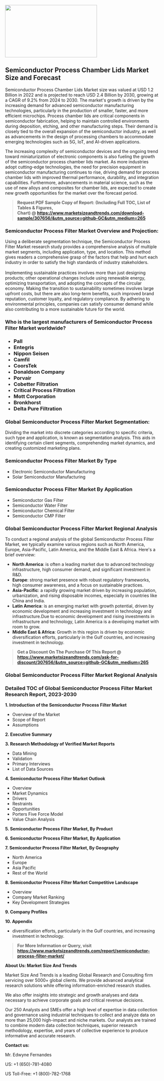 <p><img class="alignnone size-medium wp-image-20088" src="https://ffe5etoiles.com/wp-content/uploads/2024/12/MST1-300x171.png" alt="" width="300" height="171" /></p><h2>Semiconductor Process Chamber Lids Market Size and Forecast</h2><p>Semiconductor Process Chamber Lids Market size was valued at USD 1.2 Billion in 2022 and is projected to reach USD 2.4 Billion by 2030, growing at a CAGR of 9.2% from 2024 to 2030. The market's growth is driven by the increasing demand for advanced semiconductor manufacturing technologies, particularly in the production of smaller, faster, and more efficient microchips. Process chamber lids are critical components in semiconductor fabrication, helping to maintain controlled environments during deposition, etching, and other manufacturing steps. Their demand is closely tied to the overall expansion of the semiconductor industry, as well as advancements in the design of processing chambers to accommodate emerging technologies such as 5G, IoT, and AI-driven applications.</p><p>The increasing complexity of semiconductor devices and the ongoing trend toward miniaturization of electronic components is also fueling the growth of the semiconductor process chamber lids market. As more industries adopt cutting-edge technologies, the need for precision equipment in semiconductor manufacturing continues to rise, driving demand for process chamber lids with improved thermal performance, durability, and integration capabilities. Furthermore, advancements in material science, such as the use of new alloys and composites for chamber lids, are expected to create new growth opportunities for the market over the forecast period.</p></p><blockquote id="" class=""><strong>Request PDF Sample Copy of Report: (Including Full TOC, List of Tables &amp; Figures, Chart)&nbsp;@&nbsp;<strong><a href="https://www.marketsizeandtrends.com/download-sample/307656/&utm_source=github-GC&utm_medium=265" target="_blank">https://www.marketsizeandtrends.com/download-sample/307656/&utm_source=github-GC&utm_medium=265</a></strong></strong></blockquote><h3 id="" class="">Semiconductor Process Filter Market&nbsp;Overview and Projection:</h3><p id="" class="">Using a deliberate segmentation technique, the Semiconductor Process Filter Market research study provides a comprehensive analysis of multiple market segments, including application, type, and location. This method gives readers a comprehensive grasp of the factors that help and hurt each industry in order to satisfy the high standards of industry stakeholders. <br /> <br />Implementing sustainable practices involves more than just designing products; other operational changes include using renewable energy, optimizing transportation, and adopting the concepts of the circular economy. Making the transition to sustainability sometimes involves large upfront costs, but there are also long-term benefits, such improved brand reputation, customer loyalty, and regulatory compliance. By adhering to environmental principles, companies can satisfy consumer demand while also contributing to a more sustainable future for the world.</p><h3 id="" class="">Who is the largest manufacturers of&nbsp;Semiconductor Process Filter Market worldwide?</h3><h3 class=""><p><ul><li>Pall </li><li> Entegris </li><li> Nippon Seisen </li><li> Camfil </li><li> CoorsTek </li><li> Donaldson Company </li><li> Porvair </li><li> Cobetter Filtration </li><li> Critical Process Filtration </li><li> Mott Corporation </li><li> Bronkhorst </li><li> Delta Pure Filtration</li></ul></p></h3><h3 id="" class="">Global&nbsp;Semiconductor Process Filter Market Segmentation:</h3><p id="" class="">Dividing the market into discrete categories according to specific criteria, such type and application, is known as segmentation analysis. This aids in identifying certain client segments, comprehending market dynamics, and creating customized marketing plans.</p><h3 id="" class="">Semiconductor Process Filter Market&nbsp;By Type</h3><p><p><ul><li>Electronic Semiconductor Manufacturing</li><li> Solar Semiconductor Manufacturing</p></li></ul></p></p><h3 id="" class="">Semiconductor Process Filter Market&nbsp;By Application</h3><p class=""><p><ul><li>Semiconductor Gas Filter</li><li> Semiconductor Water Filter</li><li> Semiconductor Chemical Filter</li><li> Semiconductor CMP Filter</li></ul></p></p><h3 id="" class="">Global Semiconductor Process Filter Market Regional Analysis</h3><p id="" class="">To conduct a regional analysis of the global Semiconductor Process Filter Market, we typically examine various regions such as North America, Europe, Asia-Pacific, Latin America, and the Middle East &amp; Africa. Here's a brief overview:</p><ul><li><strong>North America</strong>: is often a leading market due to advanced technology infrastructure, high consumer demand, and significant investment in R&amp;D.</li><li><strong>Europe</strong>: strong market presence with robust regulatory frameworks, high consumer awareness, and a focus on sustainable practices.</li><li><strong>Asia-Pacific</strong>: a rapidly growing market driven by increasing population, urbanization, and rising disposable incomes, especially in countries like China and India.</li><li><strong>Latin America</strong>: is an emerging market with growth potential, driven by economic development and increasing investment in technology and infrastructure.Due to economic development and rising investments in infrastructure and technology, Latin America is a developing market with room to grow.</li><li><strong>Middle East &amp; Africa</strong>: Growth in this region is driven by economic diversification efforts, particularly in the Gulf countries, and increasing investment in technology.</li></ul><blockquote id="" class=""><strong>Get a Discount On The Purchase Of This Report @ <strong><a href="https://www.marketsizeandtrends.com/ask-for-discount/307656/&utm_source=github-GC&utm_medium=265" target="_blank">https://www.marketsizeandtrends.com/ask-for-discount/307656/&utm_source=github-GC&utm_medium=265</a></strong></strong></blockquote><h3 id="" class="">Global Semiconductor Process Filter Market Regional Analysis</h3><h3 id="" class="">Detailed TOC of Global Semiconductor Process Filter Market Research Report, 2023-2030</h3><p id="" class=""><strong>1. Introduction of the Semiconductor Process Filter Market</strong></p><ul><li>Overview of the Market</li><li>Scope of Report</li><li>Assumptions</li></ul><p id="" class=""><strong>2. Executive Summary</strong></p><p id="" class=""><strong>3. Research Methodology of Verified Market Reports</strong></p><ul><li>Data Mining</li><li>Validation</li><li>Primary Interviews</li><li>List of Data Sources</li></ul><p id="" class=""><strong>4. Semiconductor Process Filter Market Outlook</strong></p><ul><li>Overview</li><li>Market Dynamics</li><li>Drivers</li><li>Restraints</li><li>Opportunities</li><li>Porters Five Force Model</li><li>Value Chain Analysis</li></ul><p id="" class=""><strong>5. Semiconductor Process Filter Market, By Product</strong></p><p id="" class=""><strong>6. Semiconductor Process Filter Market, By Application</strong></p><p id="" class=""><strong>7. Semiconductor Process Filter Market, By Geography</strong></p><ul><li>North America</li><li>Europe</li><li>Asia Pacific</li><li>Rest of the World</li></ul><p id="" class=""><strong>8. Semiconductor Process Filter Market Competitive Landscape</strong></p><ul><li>Overview</li><li>Company Market Ranking</li><li>Key Development Strategies</li></ul><p id="" class=""><strong>9. Company Profiles</strong></p><p id="" class=""><strong>10. Appendix</strong></p><ul><li>diversification efforts, particularly in the Gulf countries, and increasing investment in technology.</li></ul><blockquote id="" class=""><strong>For More Information or Query, visit <strong><strong><a href="https://www.marketsizeandtrends.com/report/semiconductor-process-filter-market/" target="_blank">https://www.marketsizeandtrends.com/report/semiconductor-process-filter-market/</a></strong></strong></strong></blockquote><p id="" class=""><strong>About Us: Market Size And Trends</strong></p><p id="" class="">Market Size And Trends is a leading Global Research and Consulting firm servicing over 5000+ global clients. We provide advanced analytical research solutions while offering information-enriched research studies.</p><p id="" class="">We also offer insights into strategic and growth analyses and data necessary to achieve corporate goals and critical revenue decisions.</p><p id="" class="">Our 250 Analysts and SMEs offer a high level of expertise in data collection and governance using industrial techniques to collect and analyze data on more than 25,000 high-impact and niche markets. Our analysts are trained to combine modern data collection techniques, superior research methodology, expertise, and years of collective experience to produce informative and accurate research.</p><p id="" class=""><strong>Contact us:</strong></p><p id="" class="">Mr. Edwyne Fernandes</p><p id="" class="">US: +1 (650)-781-4080</p><p id="" class="">US Toll-Free: +1 (800)-782-1768</p>
